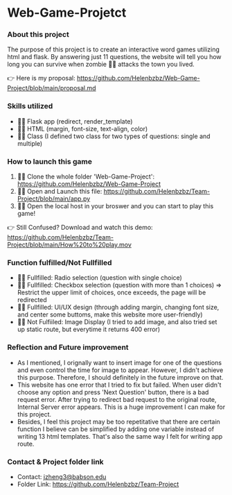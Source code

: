 # Web-Game-Projetct

### About this project
The purpose of this project is to create an interactive word games utilizing html and flask. By answering just 11 questions, the website will tell you how long you can survive when zombie 🧟‍♂️ attacks the town you lived.

👉 Here is my proposal: https://github.com/Helenbzbz/Web-Game-Project/blob/main/proposal.md

### Skills utilized
* 🏃‍♀️ Flask app (redirect, render_template)
* 🧍‍♀️ HTML (margin, font-size, text-align, color)
* 🤸‍♀️ Class (I defined two class for two types of questions: single and multiple)

### How to launch this game
1. 🧜‍♀️ Clone the whole folder 'Web-Game-Project': https://github.com/Helenbzbz/Web-Game-Project
2. 🧚‍♀️ Open and Launch this file: https://github.com/Helenbzbz/Team-Project/blob/main/app.py
3. 🙋‍♀️ Open the local host in your broswer and you can start to play this game!

👉 Still Confused? Download and watch this demo: https://github.com/Helenbzbz/Team-Project/blob/main/How%20to%20play.mov

### Function fulfilled/Not Fullfilled
* 🙆‍♀️ Fullfilled: Radio selection (question with single choice)
* 🙆‍♀️ Fullfilled: Checkbox selection (question with more than 1 choices) => Restrict the upper limit of choices, once exceeds, the page will be redirected
* 🙆‍♀️ Fullfilled: UI/UX design (through adding margin, changing font size, and center some buttoms, make this website more user-friendly)
* 🙅‍♀️ Not Fulfiiled: Image Display (I tried to add image, and also tried set up static route, but everytime it returns 400 error)

### Reflection and Future improvement
* As I mentioned, I orignally want to insert image for one of the questions and even control the time for image to appear. However, I didn't achieve this purpose. Therefore, I should definitely in the future improve on that.
* This website has one error that I tried to fix but failed. When user didn't choose any option and press 'Next Question' button, there is a bad request error. After trying to redirect bad request to the original route, Internal Server error appears. This is a huge improvement I can make for this project.
* Besides, I feel this project may be too repetitative that there are certain function I believe can be simplified by adding one variable instead of writing 13 html templates. That's also the same way I felt for writing app route. 

### Contact & Project folder link
* Contact: jzheng3@babson.edu
* Folder Link: [https://github.com/Helenbzbz/Team-Project
](https://github.com/Helenbzbz/Web-Game-Project)
